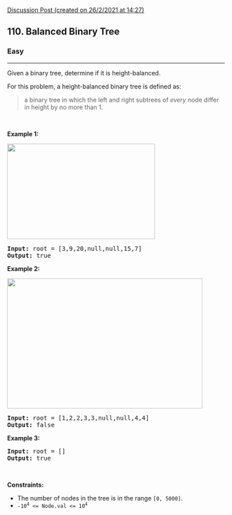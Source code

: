 [Discussion Post (created on 26/2/2021 at 14:27)](https://leetcode.com/problems/balanced-binary-tree/submissions/)  
<h2>110. Balanced Binary Tree</h2><h3>Easy</h3><hr><div><p>Given a binary tree, determine if it is height-balanced.</p>

<p>For this problem, a height-balanced binary tree is defined as:</p>

<blockquote>
<p>a binary tree in which the left and right subtrees of <em>every</em> node differ in height by no more than 1.</p>
</blockquote>

<p>&nbsp;</p>
<p><strong>Example 1:</strong></p>
<img alt="" src="https://assets.leetcode.com/uploads/2020/10/06/balance_1.jpg" style="width: 342px; height: 221px;">
<pre><strong>Input:</strong> root = [3,9,20,null,null,15,7]
<strong>Output:</strong> true
</pre>

<p><strong>Example 2:</strong></p>
<img alt="" src="https://assets.leetcode.com/uploads/2020/10/06/balance_2.jpg" style="width: 452px; height: 301px;">
<pre><strong>Input:</strong> root = [1,2,2,3,3,null,null,4,4]
<strong>Output:</strong> false
</pre>

<p><strong>Example 3:</strong></p>

<pre><strong>Input:</strong> root = []
<strong>Output:</strong> true
</pre>

<p>&nbsp;</p>
<p><strong>Constraints:</strong></p>

<ul>
	<li>The number of nodes in the tree is in the range <code>[0, 5000]</code>.</li>
	<li><code>-10<sup>4</sup> &lt;= Node.val &lt;= 10<sup>4</sup></code></li>
</ul></div>